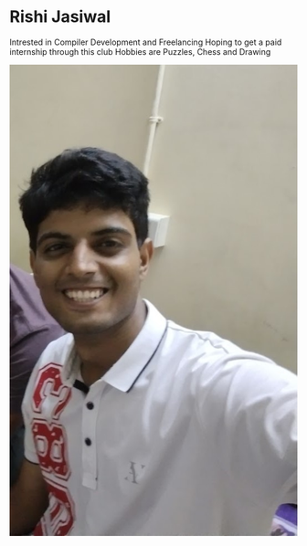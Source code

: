 # Rishi Jasiwal  

Intrested in Compiler Development and Freelancing
Hoping to get a paid internship through this club
Hobbies are Puzzles, Chess and Drawing

![photo](my.jpg)